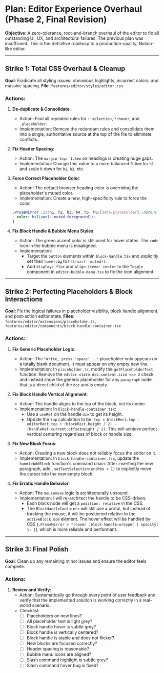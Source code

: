 # **Plan: Editor Experience Overhaul (Phase 2, Final Revision)**

**Objective**: A zero-tolerance, root-and-branch overhaul of the editor to fix all outstanding UI, UX, and architectural failures. The previous plan was insufficient. This is the definitive roadmap to a production-quality, Notion-like editor.

---

## **Strike 1: Total CSS Overhaul & Cleanup**

**Goal**: Eradicate all styling issues: obnoxious highlights, incorrect colors, and massive spacing.
**File**: `features/editor/styles/editor.css`

### **Actions**:
1.  **De-duplicate & Consolidate**:
    -   Action: Find all repeated rules for `::selection`, `*:hover`, and `.placeholder`.
    -   Implementation: Remove the redundant rules and consolidate them into a single, authoritative source at the top of the file to eliminate conflicts.

2.  **Fix Header Spacing**:
    -   Action: The `margin-top: 1.5em` on headings is creating huge gaps.
    -   Implementation: Change this value to a more balanced `0.8em` for `h1` and scale it down for `h2`, `h3`, etc.

3.  **Force Correct Placeholder Color**:
    -   Action: The default browser heading color is overriding the placeholder's muted color.
    -   Implementation: Create a new, high-specificity rule to force the color.
    ```css
    .ProseMirror :is(h1, h2, h3, h4, h5, h6)[data-placeholder]::before {
      color: hsl(var(--muted-foreground));
    }
    ```

4.  **Fix Block Handle & Bubble Menu Styles**:
    -   Action: The green accent color is still used for hover states. The `code` icon in the bubble menu is misaligned.
    -   Implementation:
        -   Target the `button` elements within `block-handle.tsx` and explicitly set their `hover:bg` to `hsl(var(--muted))`.
        -   Add `display: flex` and `align-items: center` to the `Toggle` component in `editor-bubble-menu.tsx` to fix the icon alignment.

---

## **Strike 2: Perfecting Placeholders & Block Interactions**

**Goal**: Fix the logical failures in placeholder visibility, block handle alignment, and post-action editor state.
**Files**: `features/editor/extensions/placeholder.ts`, `features/editor/components/block-handle-container.tsx`

### **Actions**:
1.  **Fix Generic Placeholder Logic**:
    -   Action: The `"Write, press 'space'..."` placeholder only appears on a totally blank document. It must appear on *any* empty new line.
    -   Implementation: In `placeholder.ts`, modify the `getPlaceholderText` function. Remove the `editor.state.doc.content.size === 2` check and instead show the generic placeholder for any `paragraph` node that is a direct child of the `doc` and is empty.

2.  **Fix Block Handle Vertical Alignment**:
    -   Action: The handle aligns to the top of the block, not its center.
    -   Implementation: In `block-handle-container.tsx`:
        -   Use a `useRef` on the handle `div` to get its height.
        -   Update the `top` calculation to be: `top = blockRect.top - editorRect.top + (blockRect.height / 2) - (handleRef.current.offsetHeight / 2)`. This will achieve perfect vertical centering regardless of block or handle size.

3.  **Fix New Block Focus**:
    -   Action: Creating a new block does not reliably focus the editor on it.
    -   Implementation: In `block-handle-container.tsx`, update the `handleAddBlock` function's command chain. After inserting the new paragraph, add `.setTextSelection(endPos + 1)` to explicitly move the cursor into the new empty block.

4.  **Fix Erratic Handle Behavior**:
    -   Action: The `mousemove` logic is architecturally unsound.
    -   Implementation: I will re-architect the handle to be CSS-driven.
        -   Each block node will get a `position: relative` in the CSS.
        -   The `BlockHandleContainer` will still use a portal, but instead of tracking the mouse, it will be positioned relative to the `activeBlock.dom` element. The hover effect will be handled by CSS (`.ProseMirror > *:hover .block-handle-wrapper { opacity: 1; }`), which is more reliable and performant.

---

## **Strike 3: Final Polish**

**Goal**: Clean up any remaining minor issues and ensure the editor feels complete.

### Actions:
1.  **Review and Verify**:
    -   Action: Systematically go through every point of user feedback and verify that the implemented solution is working correctly in a real-world scenario.
    -   Checklist:
        -   [ ] Placeholders on new lines?
        -   [ ] All placeholder text is light grey?
        -   [ ] Block handle hover is subtle grey?
        -   [ ] Block handle is vertically centered?
        -   [ ] Block handle is stable and does not flicker?
        -   [ ] New blocks are focused correctly?
        -   [ ] Header spacing is reasonable?
        -   [ ] Bubble menu icons are aligned?
        -   [ ] Slash command highlight is subtle grey?
        -   [ ] Slash command hover bug is fixed? 